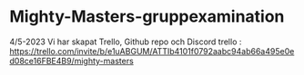 # Mighty-Masters-gruppexamination

4/5-2023
Vi har skapat Trello, Github repo och Discord
trello : https://trello.com/invite/b/e1uABGUM/ATTIb4101f0792aabc94ab66a495e0ed08ce16FBE4B9/mighty-masters

